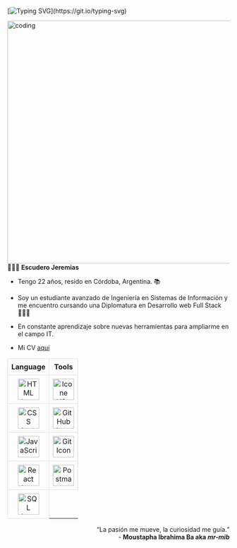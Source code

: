 <!-- SVG TYPING -->
[![Typing SVG](https://readme-typing-svg.herokuapp.com?color=007FFF&size=35&center=true&vCenter=true&width=1000&lines=Hola!+👋;Bienvenidos+a+mi+perfil+de+GitHub!)](https://git.io/typing-svg)

<!-- ILLUSTRATION'S IMAGE -->
<img align="right" alt ="coding" width="550" src="https://technostupid.com/frontend/images/95116-coder.gif">

<!-- DESCRIPTION -->
👨🏾‍💻 **Escudero Jeremias**

- Tengo 22 años, resido en Córdoba, Argentina. 📚 

- Soy un estudiante avanzado de Ingeniería en Sistemas de Información y me encuentro cursando una Diplomatura en Desarrollo web Full Stack 🧑🏾‍🎓  

- En constante aprendizaje sobre nuevas herramientas para ampliarme en el campo IT.

- Mi CV <a href="https://drive.google.com/file/d/12mJ8hEEaDnRFZaW9QmMQ4F9WqsR4IwLg/view?usp=drive_link">aquí</a>


<!-- LANGUAGE & TOOLS -->
<table style="width: 100%; border-collapse: collapse; text-align: center;">
  <tr>
    <th style="border: 1px solid #ddd; padding: 8px;">Language</th>
    <th style="border: 1px solid #ddd; padding: 8px;">Tools</th>
  </tr>
  <tr>
    <td style="border: 1px solid #ddd; padding: 8px;">
      <a href="https://developer.mozilla.org/en-US/docs/Web/HTML">
        <img height="48px" width="48px" alt="HTML Icon" src="https://skillicons.dev/icons?i=html"/>
      </a>
    </td>
    <td style="border: 1px solid #ddd; padding: 8px;">
      <a href="https://code.visualstudio.com/">
        <img height="48px" width="48px" alt="Icone VS-Code" src="https://skillicons.dev/icons?i=vscode"/>
      </a>
    </td>
  </tr>
  <tr>
    <td style="border: 1px solid #ddd; padding: 8px;">
      <a href="https://developer.mozilla.org/en-US/docs/Web/CSS">
        <img height="48px" width="48px" alt="CSS Icon" src="https://skillicons.dev/icons?i=css"/>
      </a>
    </td>
    <td style="border: 1px solid #ddd; padding: 8px;">
      <a href="https://github.com/">
        <img height="48px" width="48px" alt="GitHub Icon" src="https://skillicons.dev/icons?i=github"/>
      </a>
    </td>
  </tr>
  <tr>
    <td style="border: 1px solid #ddd; padding: 8px;">
      <a href="https://developer.mozilla.org/en-US/docs/Web/JavaScript">
        <img height="48px" width="48px" alt="JavaScript Icon" src="https://skillicons.dev/icons?i=javascript"/>
      </a>
    </td>
    <td style="border: 1px solid #ddd; padding: 8px;">
      <a href="https://git-scm.com/">
        <img height="48px" width="48px" alt="Git Icon" src="https://skillicons.dev/icons?i=git"/>
      </a>
    </td>
  </tr>
  <tr>
    <td style="border: 1px solid #ddd; padding: 8px;">
      <a href="https://reactjs.org/">
        <img height="48px" width="48px" alt="React Icon" src="https://skillicons.dev/icons?i=react"/>
      </a>
    </td>
    <td style="border: 1px solid #ddd; padding: 8px;">
      <a href="https://www.postman.com/">
        <img height="48px" width="48px" alt="Postman Icon" src="https://skillicons.dev/icons?i=postman"/>
      </a>
    </td>
  </tr>
  <tr>
    <td style="border: 1px solid #ddd; padding: 8px;">
      <a href="https://www.microsoft.com/en-us/sql-server">
        <img height="48px" width="48px" alt="SQL Icon" src="https://skillicons.dev/icons?i=sql"/>
      </a>
    </td>
  </tr>
</table>


<!-- QUOTE -->
<p align="right">
    <q>La pasión me mueve, la curiosidad me guía.</q> <br> 
    - <b>Moustapha Ibrahima Ba<b> aka <i>mr-mib</i>
</p>
